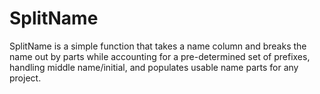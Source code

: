 # SplitName
SplitName is a simple function that takes a name column and breaks the name out by parts while accounting for a pre-determined set of prefixes, handling middle name/initial, and populates usable name parts for any project. 
